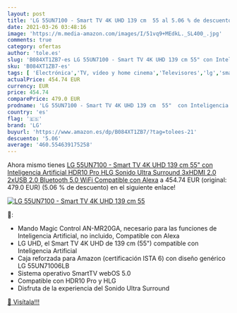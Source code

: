 ```yaml
---
layout: post
title: 'LG 55UN7100 - Smart TV 4K UHD 139 cm  55 al 5.06 % de descuento'
date: 2021-03-26 03:48:16
image: 'https://m.media-amazon.com/images/I/51vq9+MEdkL._SL400_.jpg'
comments: true
category: ofertas
author: 'tole.es'
slug: 'B084XT1ZB7-es LG 55UN7100 - Smart TV 4K UHD 139 cm 55" con Inteligencia...'
sku: 'B084XT1ZB7-es'
tags: [ 'Electrónica','TV, vídeo y home cinema','Televisores','lg','smart','tv', ]
actualPrice: 454.74 EUR
currency: EUR
price: 454.74
comparePrice: 479.0 EUR
prodname: 'LG 55UN7100 - Smart TV 4K UHD 139 cm  55"  con Inteligencia Artificial  HDR10 Pro  HLG  Sonido Ultra Surround  3xHDMI 2.0  2xUSB 2.0  Bluetooth 5.0  WiFi  Compatible con Alexa'
country: 'es'
flag: '🇪🇸'
brand: 'LG'
buyurl: 'https://www.amazon.es/dp/B084XT1ZB7/?tag=tolees-21'
descuento: '5.06'
average: '460.554639175258'
---
```


Ahora mismo tienes [LG 55UN7100 - Smart TV 4K UHD 139 cm  55"  con Inteligencia Artificial  HDR10 Pro  HLG  Sonido Ultra Surround  3xHDMI 2.0  2xUSB 2.0  Bluetooth 5.0  WiFi  Compatible con Alexa](https://www.amazon.es/dp/B084XT1ZB7/?tag=tolees-21) a 454.74 EUR (original: 479.0 EUR) (5.06 %  de descuento) en el siguiente enlace!

[![LG 55UN7100 - Smart TV 4K UHD 139 cm  55](https://m.media-amazon.com/images/I/51vq9+MEdkL._SL400_.jpg)](https://www.amazon.es/dp/B084XT1ZB7/?tag=tolees-21)

🔎:

- Mando Magic Control AN-MR20GA, necesario para las funciones de Inteligencia Artificial, no incluido, Compatible con Alexa
- LG UHD, el Smart TV 4K UHD de 139 cm (55") compatible con Inteligencia Artificial
- Caja reforzada para Amazon (certificación ISTA 6) con diseño genérico LG 55UN71006LB
- Sistema operativo SmartTV webOS 5.0
- Compatible con HDR10 Pro y HLG
- Disfruta de la experiencia del Sonido Ultra Surround

[🛒 Visítala!!!](https://www.amazon.es/dp/B084XT1ZB7/?tag=tolees-21)
